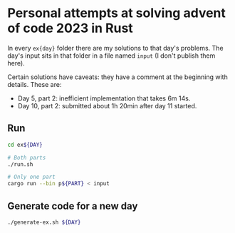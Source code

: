 # Personal attempts at solving advent of code 2023 in Rust

In every `ex{day}` folder there are my solutions to that day's problems.
The day's input sits in that folder in a file named `input` (I don't publish them here).

Certain solutions have caveats: they have a comment at the beginning with details.
These are:

- Day 5, part 2: inefficient implementation that takes 6m 14s.
- Day 10, part 2: submitted about 1h 20min after day 11 started.

## Run
```sh
cd ex${DAY}

# Both parts
./run.sh

# Only one part
cargo run --bin p${PART} < input
```

## Generate code for a new day
```sh
./generate-ex.sh ${DAY}
```
